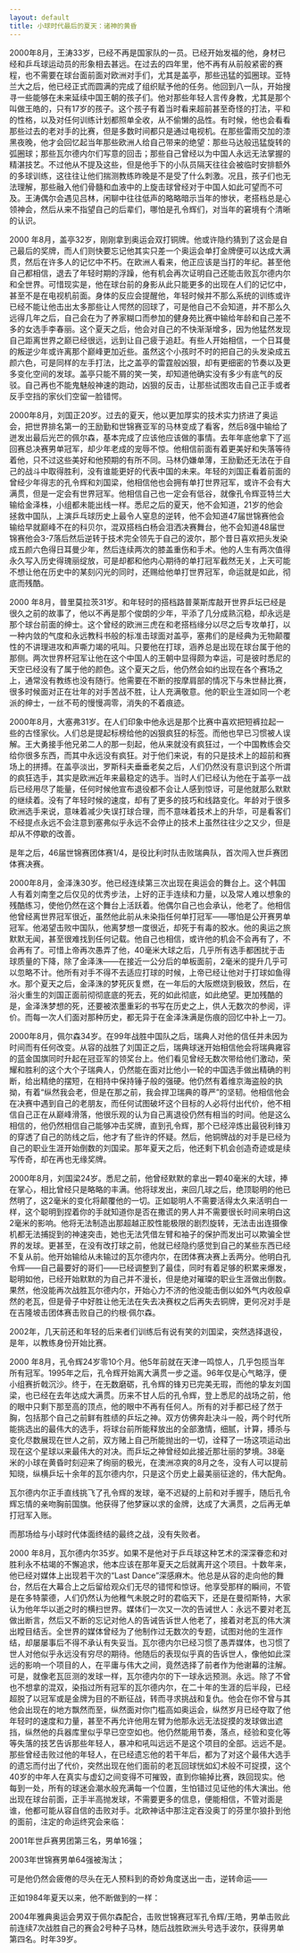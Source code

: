 ```yaml
---
layout: default
title: 小球时代最后的夏天：诸神的黄昏
---
```


2000年8月，王涛33岁，已经不再是国家队的一员。已经开始发福的他，身材已经和乒乓球运动员的形象相去甚远。在过去的四年里，他不再有从前般紧密的赛程，也不需要在球台面前面对欧洲对手们，尤其是盖亭，那些迅猛的弧圈球。亚特兰大之后，他已经正式而圆满的完成了组织赋予他的任务。他回到八一队，开始搜寻一些能够在未来延续中国王朝的孩子们。他对那些年轻人言传身教，尤其是那个叫做王皓的，只有17岁的孩子。这个孩子有着当时看来超前甚至奇怪的打法，平和的性格，以及对任何训练计划都照单全收，从不偷懒的品性。有时候，他也会看看那些过去的老对手的比赛，但是多数时间都只是通过电视机。在那些雷雨交加的漆黑夜晚，他才会回忆起当年那些欧洲人给自己带来的绝望：那些马达般迅猛旋转的弧圈球；那些瓦尔德内尔们写意的回击；那些自己曾经以为中国人永远无法掌握的精湛技艺。不过他从不提及这些，但是他手下的小队员隔天往往会被临时安排额外的多球训练，这往往让他们揣测教练昨晚是不是受了什么刺激。况且，孩子们也无法理解，那些融入他们骨髓和血液中的上旋击球曾经对于中国人如此可望而不可及。王涛偶尔会遇见吕林，闲聊中往往低声的略略暗示当年的惨状，老搭档总是心领神会，然后从来不指望自己的后辈们，哪怕是孔令辉们，对当年的窘境有个清晰的认识。

2000 年8月，盖亭32岁，刚刚拿到奥运会双打铜牌。他或许隐约猜到了这会是自己最后的奖牌，而人们则快要忘记他其实只差一个奥运会单打金牌便可以达成大满贯，然后在许多人的记忆中不朽。在欧洲人看来，他正应该是当打的年纪。甚至他自己都相信，退去了年轻时期的浮躁，他有机会再次证明自己还能击败瓦尔德内尔和全世界。可惜现实是，他在球台前的身影从此只能更多的出现在人们的记忆中，甚至不是在电视机前面。身体的反应会提醒他，年轻时候并不那么系统的训练或许已经不能让他击出太多那些让人愕然的回球了，可是他自己不会知道，并不那么久远得几年之后，自己会在为了养家糊口而参加的健身苑比赛中输给年龄和自己差不多的女选手李春丽。这个夏天之后，他会对自己的不快渐渐增多，因为他猛然发现自己距离世界之巅已经很远，远到让自己疲于追赶。有些人开始相信，一个日耳曼的叛逆少年或许离那个巅峰更加近些。虽然这个小孩时不时的把自己的头发染成五颜六色，可是同样的左手打法，比之盖亭的雷霆般凶狠，却有更细密的节奏以及更多变化空间的发球。盖亭只能不屑的笑一笑，却知道他确实没有多少有底气的反驳。自己再也不能鬼魅般神速的跑动，凶狠的反击，让那些试图攻击自己正手或者反手空挡的家伙们空留一脸错愕。

2000年8月，刘国正20岁。过去的夏天，他以更加厚实的技术实力挤进了奥运会，把世界排名第一的王励勤和世锦赛亚军的马林变成了看客，然后8强中输给了迸发出最后光芒的佩尔森，基本完成了应该他应该做的事情。去年年底他拿下了巡回赛总决赛男单冠军，却少年老成的宠辱不惊。他相信前面有着更美好和失落等待着他，只不过这些美好和他预期的有所不同。马林仍嫌单薄，王励勤还无法在于自己的战斗中取得胜利，没有谁能更好的代表中国的未来。年轻的刘国正看着前面的曾经少年得志的孔令辉和刘国梁，他相信他也会拥有单打世界冠军，或许不会有大满贯，但是一定会有世界冠军。他相信自己也一定会有低谷，就像孔令辉亚特兰大输给金泽株，小组都未能出线一样。悉尼之后的夏天，他不会知道，21岁的他会拯救中国队，上演乒乓球历史上最令人窒息的逆转，他不会知道47届世锦赛他会输给早就巅峰不在的科贝尔，混双搭档白杨会泪洒决赛舞台，他不会知道48届世锦赛他会3-7落后然后逆转于技术完全领先于自己的波尔，那个昔日喜欢把头发染成五颜六色得日耳曼少年，然后连续两次的膝盖重伤和手术。他的人生有两次值得永久写入历史得瑰丽绽放，可是却都和他内心期待的单打冠军截然无关，上天可能不想让他在历史中的某刻闪光的同时，还赐给他单打世界冠军，命运就是如此，彻底而残酷。

2000 年8月，普里莫拉茨31岁。和年轻时的搭档路普莱斯库敲开世界乒坛已经是很久之前的故事了，他以不再是那个俊朗的少年，平添了几分成熟沉稳，却永远是那个球台前面的绅士。这个曾经的欧洲三虎在和老搭档缘分以尽之后专攻单打，以一种内敛的气度和永远教科书般的标准击球面对盖亭，塞弗们的是经典为无物颠覆性的不讲理进攻和声嘶力竭的吼叫。只要他在打球，涵养总是出现在球台属于他的那侧。两次世界杯冠军让他在这个中国人的王朝中显得颇为幸运，可是彼时悉尼的天空已经没有了属于他的颜色。这个夏天之后，他仍然会如约出现在各个赛场之上，通常没有教练也没有随行。他需要在不断的按摩肩部的情况下与朱世赫比赛，很多时候面对正在壮年的对手苦战不胜，让人充满敬意。他的职业生涯如同一个老派的绅士，一丝不苟的慢慢凋零，消失的不着痕迹。

2000年8月，大塞弗31岁。在人们印象中他永远是那个比赛中喜欢把短裤拉起一些的古怪家伙。人们总是提起标榜给他的凶狠疯狂的标签。而他也早已习惯被人误解。王大勇接手他兄弟二人的那一刻起，他从来就没有疯狂过，一个中国教练会交给你很多东西，而其中永远没有疯狂。对于他们来说，有的只是技术上的超前和赛场上的拼搏。在盖亭淡出，罗斯科夫垂垂老矣之后，人们仍然没有意识到这个所谓的疯狂选手，其实是欧洲近年来最稳定的选手。当时人们已经认为他在于盖亭一战后已经用尽了能量，任何时候他宣布退役都不会让人感到惊讶，可是他就那么默默的继续着。没有了年轻时候的速度，却有了更多的技巧和线路变化。年龄对于很多欧洲选手来说，意味着减少失误打球合理，而不意味着技术上的升华，可是看客们不经提点永远不会注意到塞弗似乎永远不会停止的技术上虽然往往少之又少，但是却从不停歇的改善。

是年之后，46届世锦赛团体赛1/4，是役比利时队击败瑞典队，首次闯入世乒赛团体赛决赛。

2000年8月，金泽洙30岁。他已经连续第三次出现在奥运会的舞台上。这个韩国人有着刘南奎之后仅见的优秀步法，上好的正手连续和力量，以及常人难以想象的残酷练习，使他仍然在这个舞台上活跃着。他偶尔自己也会承认，他老了。他相信他曾经离世界冠军很近，虽然他此前从未染指任何单打冠军——哪怕是公开赛男单冠军。他渴望击败中国队，他离梦想一度很近，却死于有毒的胶水。他的奥运之旅默默无闻，甚至很难找到任何记载。他自己也相信，或许他的机会不会再有了，不会再有了。可惜上帝再次愚弄了他，40毫米大球之后，几乎所有选手都困扰于击球质量的下降，除了金泽洙——在接近一公分后的单板面前，2毫米的提升几乎可以忽略不计。他所有对手不得不去适应打球的时候，上帝已经让他对于打球如鱼得水。那个夏天之后，金泽洙的梦死灰复燃，在一年后的大阪燃烧到极致，然后，在浴火重生的刘国正面前彻彻底底的死去，死的如此彻底，如此绝望。更加残酷的是，金泽洙梦想的死，还要被浓墨重彩的书写在历史之上，供人无数次的参阅，评价。而每一次人们面对那种历史，都无异于在金泽洙满是伤痕的回忆中补上一刀。

2000年8月，佩尔森34岁。在99年战胜中国队之后，瑞典人对他的信任并未因为时间而有任何改变。从容的战胜了刘国正之后，瑞典球迷开始相信他会将瑞典雍容的蓝金国旗同时升起在冠亚军的领奖台上。他们看见曾经无数次带给他们激动，荣耀和胜利的这个大个子瑞典人，仍然能在面对比他小一轮的中国选手做出精确的判断，给出精绝的摆短，在相持中保持锤子般的强硬。他仍然有着维京海盗般的执拗，有着“纵然我会老，但是在那之前，我会捍卫瑞典的尊严”的坚韧。他相信他会在决赛中遇到自己的老朋友，而任何试图破坏这个目标的人必将付出代价，他不相信自己正在从巅峰滑落，他很乐观的认为自己离退役仍然有相当的时间。他是这么相信的，他仍然相信自己能够冲击奖牌，直到孔令辉，那个已经淬炼出最锐利锋刃的穿透了自己的防线之后，他才有了些许的怀疑。然后，他铜牌战的对手是已经为自己的职业生涯开始倒数的刘国梁。那年夏天之后，他还剩下机会创造奇迹或是续写传奇，却在再也无缘奖牌。

2000年8月，刘国梁24岁。悉尼之前，他曾经默默的拿出一颗40毫米的大球，捧在掌心，相比曾经只是略略的丰满。他将球发出，来回几球之后，绝顶聪明的他已然明了，这2毫米的变化将颠覆他的一切。正如聪明人不需要活得太久来活明白一样，这个聪明到捏着你的手就知道你是否在撒谎的男人并不需要很长时间来明白这2毫米的影响。他将无法制造出那超越正胶性能极限的剧烈旋转，无法击出连摄像机都无法捕捉到的神速突击，她也无法凭借左臂和袖子的保护而发出可以欺骗全世界的发球。更甚至，在没有改打球之前，他就已经隐约感觉到自己的某些东西已经不复从前。他开始输给从未输过的瓦尔德内尔，在团体赛决赛上丢两分。他明白孔令辉——自己最要好的哥们——已经调整到了最佳，同时有着足够的积累来爆发，聪明如他，已经开始默默的为自己并不漫长，但是绝对璀璨的职业生涯做出倒数。果然，他没能再次战胜瓦尔德内尔，开始心力不济的他没能击倒以如外气内收般卓然的老瓦，但是骨子中好胜让他无法在失去决赛权之后再失去铜牌，更何况对手是在吉隆坡击团体赛击败自己的约根·佩尔森。

2002年，几天前还和年轻的后来者们训练后有说有笑的刘国梁，突然选择退役，是年，以教练身份开始比赛。

2000 年8月，孔令辉24岁零10个月。他5年前就在天津一鸣惊人，几乎包揽当年所有冠军。1995年之后，孔令辉开始离大满贯一步之遥。96年仅是心气略浮，便小组赛折戟沉沙。终于，在无数磨砺，孔令辉的锋刃已完美无瑕，而他的挚友刘国梁，也已经在去年达成大满贯。历来不甘人后的孔令辉，登上悉尼的战场之前，他的眼中只剩下那至高的顶点，他的眼中不再有任何人。所有的对手都已经了然于胸，包括那个自己之前鲜有胜绩的乒坛之神。双方仿佛奔赴决斗一般，两个时代所能挑选出的最伟大的选手，将球台前所能释放出的全部激情，细腻，计算，搏杀与变化尽数展现在世人之前，双方赌上自己所能抛出的一切，诠释了一场这项运动出现在这个星球以来最伟大的对决。而乒坛之神曾经如此接近那壮丽的梦境。38毫米的小球在黄昏时刻迎来了绚丽的极光，在澳洲凉爽的8月之冬，没有人可以提前知晓，纵横乒坛十余年的瓦尔德内尔，只是这个历史上最美丽征途的，伟大配角。

瓦尔德内尔正手直线挑飞了孔令辉的发球，毫不迟疑的上前和对手握手，随后孔令辉忘情的亲吻胸前国旗。他获得了他梦寐以求的金牌，达成了大满贯，之后再无单打冠军入账。

而那场给与小球时代体面终结的最终之战，没有失败者。

2000 年8月，瓦尔德内尔35岁。如果不是他对于乒乓球这种艺术的深深眷恋和对胜利永不枯竭的不懈追求，他本应该在那年夏天之后就离开这个项目。十数年来，他已经对媒体上出现若干次的“Last Dance”深感麻木。他总是从容的走向他的舞台，然后在大幕合上之后留给观众们无尽的错愕和惊讶。他享受那样的瞬间，不管是在多特蒙德，人们仍然认为他稚气未脱之时的君临天下，还是在曼彻斯特，大家认为他年华以逝之时的横扫世界。媒体们一次又一次的告诫世人：永远不要对老瓦做出断言，然后又不断的忘记对他人的告诫告诉世人他老了，接着对老瓦的伟大演出瞠目结舌。全世界的媒体曾经为了他制作过无数次的专题，试图对他的生涯作结，却屡屡事后不得不承认有失妥当。瓦尔德内尔已经习惯了愚弄媒体，也习惯了世人对他似乎永远没有穷尽的期待。他随后的表现似乎真的告诉世人，像他如此深远的影响一个项目的人，在平庸与伟大之间，竟然选择了前者作为他谢幕的注解。可是，就像老瓦叵测的发球一样，瓦尔德内尔的下一球永远预测。永远。除了不曾也不想拿的混双，染指过所有冠军的瓦尔德内尔，在二十年的生涯的后半段，已经超脱了以冠军或是金牌为目的不断征战，转而寻求挑战和复仇。他会在你不曾与其他会出现在的地方飘然而至，纵然面对你门槛高如奥运会，纵然岁月已经夺取了他年轻时的速度和力量，甚至不再允许他用左臂为他那永远无法捉摸的发球做出遮挡，纵然他的兵器库里似乎早已空空如也。他仍然能用节奏，落点，经验和变化等等失落的技艺告诉那些年轻人，暴冲和吼叫远远不是这个项目的全部。远远不是。那些曾经击败过他的年轻人，在已经遗忘他的若干年后，都为了对这个最伟大选手的遗忘而付出了代价，突然出现在他们面前的老瓦回球恍如幻术般不可捉摸，这个40岁的中年人在真实与虚幻之间变得不可摧毁，直到你输掉比赛，跌回现实。他每到一处，所有的球迷会潮水般充满每一个位置，生怕错过见证他的伟大演出。他出现在球台前面，正手半高抛发球，不需要更多的信息，便能相信，不管对面是谁，他都可能从容自信的击败对手。北欧神话中那注定吞没奥丁的芬里尔狼扑到他的面前，注定的命运终究会来临：

2001年世乒赛男团第三名，男单16强；

2003年世锦赛男单64强被淘汰；

可是他仍然会疲倦的尽头在无人预料到的奇妙角度送出一击，逆转命运——

正如1984年夏天以来，他不断做到的一样：

2004年雅典奥运会男双于佩尔森配合，击败世锦赛冠军孔令辉/王皓，男单击败此前连续7次战胜自己的赛会2号种子马林，随后战胜欧洲头号选手波尔，获得男单第四名。时年39岁。